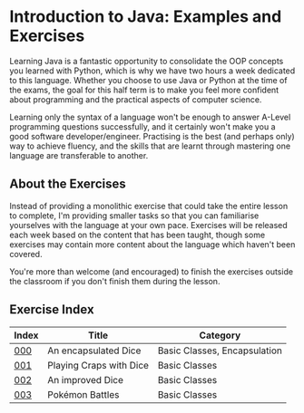 # Introduction to Java: Examples and Exercises

Learning Java is a fantastic opportunity to consolidate the OOP concepts you learned with Python, which is why we have two hours a week dedicated to this language. Whether you choose to use Java or Python at the time of the exams, the goal for this half term is to make you feel more confident about programming and the practical aspects of computer science.

Learning only the syntax of a language won't be enough to answer A-Level programming questions successfully, and it certainly won't make you a good software developer/engineer. Practising is the best (and perhaps only) way to achieve fluency, and the skills that are learnt through mastering one language are transferable to another. 

## About the Exercises

Instead of providing a monolithic exercise that could take the entire lesson to complete, I'm providing smaller tasks so that you can familiarise yourselves with the language at your own pace. Exercises will be released each week based on the content that has been taught, though some exercises may contain more content about the language which haven't been covered.

You're more than welcome (and encouraged) to finish the exercises outside the classroom if you don't finish them during the lesson.

## Exercise Index

| Index         | Title                   | Category                     |
|---------------|-------------------------|------------------------------|
| [000](000.md) | An encapsulated Dice    | Basic Classes, Encapsulation |
| [001](001.md) | Playing Craps with Dice | Basic Classes                |
| [002](002.md) | An improved Dice        | Basic Classes                |
| [003](003.md) | Pokémon Battles         | Basic Classes                |